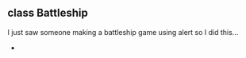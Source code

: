 <h2> class Battleship </h2>

I just saw someone making a battleship game using alert so I did this...

<ul>
  <li></li>
  <p></p>
</ul>
